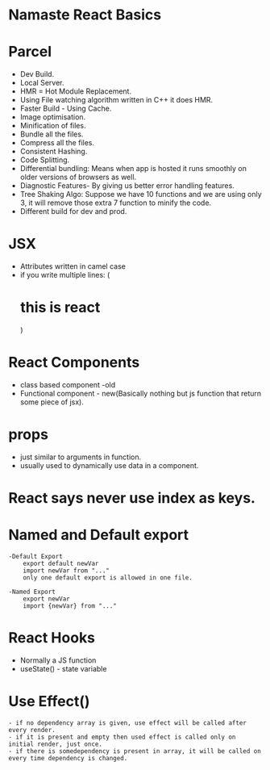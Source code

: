 # Namaste React Basics

# Parcel

- Dev Build.
- Local Server.
- HMR = Hot Module Replacement.
- Using File watching algorithm written in C++ it does HMR.
- Faster Build - Using Cache.
- Image optimisation.
- Minification of files.
- Bundle all the files.
- Compress all the files.
- Consistent Hashing.
- Code Splitting.
- Differential bundling: Means when app is hosted it runs smoothly on older versions of browsers as well.
- Diagnostic Features- By giving us better error handling features.
- Tree Shaking Algo: Suppose we have 10 functions and we are using only 3, it will remove those extra 7 function to minify the code.
- Different build for dev and prod.

# JSX

- Attributes written in camel case
- if you write multiple lines: (<h1 id= "heading" className = "Root">this is react</h1>)

# React Components

- class based component -old
- Functional component - new(Basically nothing but js function that return some piece of jsx).

# props

- just similar to arguments in function.
- usually used to dynamically use data in a component.

# React says never use index as keys.

# Named and Default export

    -Default Export
        export default newVar
        import newVar from "..."
        only one default export is allowed in one file.

    -Named Export
        export newVar
        import {newVar} from "..."

# React Hooks

- Normally a JS function
- useState() - state variable

# Use Effect()

    - if no dependency array is given, use effect will be called after every render.
    - if it is present and empty then used effect is called only on initial render, just once.
    - if there is somedependency is present in array, it will be called on every time dependency is changed.
